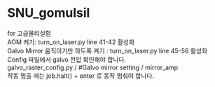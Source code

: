 # SNU_gomulsil<br>
for 고급물리실험<br>
AOM 켜기: turn_on_laser.py line 41-42 활성화<br>
Galvo Mirror 움직이기만 하도록 켜기 : turn_on_laser.py line 45-56 활성화<br>
Config 파일에서 galvo 전압 확인해야 합니다.<br> 
galvo_raster_config.py / #Galvo mirror setting / mirror_amp<br>
작동 멈출 때는 job.halt() + enter 로 동작 멈춰야 합니다.<br>


